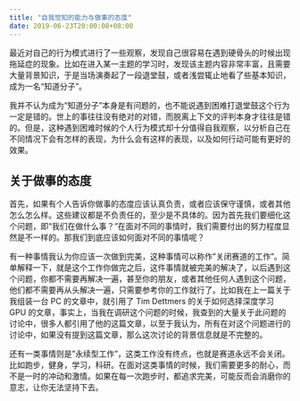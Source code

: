 ```yaml
---
title: "自我觉知的能力与做事的态度"
date: 2019-06-23T20:00:08+08:00
---
```


最近对自己的行为模式进行了一些观察，发现自己很容易在遇到硬骨头的时候出现拖延症的现象。比如在进入某一主题的学习时，发现该主题内容非常丰富，且需要大量背景知识，于是当场演奏起了一段退堂鼓，或者浅尝辄止地看了些基本知识，成为一名“知道分子”。

我并不认为成为“知道分子”本身是有问题的，也不能说遇到困难打退堂鼓这个行为一定是错的。世上的事往往没有绝对的对错，而脱离上下文的评判本身才往往是错的。但是，这种遇到困难时候的个人行为模式却十分值得自我观察，以分析自己在不同情况下会有怎样的表现，为什么会有这样的表现，以及如何行动可能有更好的效果。

## 关于做事的态度

首先，如果有个人告诉你做事的态度应该认真负责，或者应该保守谨慎，或者其他怎么怎么样。这些建议都是不负责任的，至少是不具体的。因为首先我们要细化这个问题，即“我们在做什么事？”在面对不同的事情时，我们需要付出的努力程度显然是不一样的。那我们到底应该如何面对不同的事情呢？

有一种事情我认为你应该一次做到完美，这种事情可以称作”关闭赛道的工作”。简单解释一下，就是这个工作你做完之后，这件事情就被完美的解决了，以后遇到这个问题，你都不需要再解决一遍，甚至你的朋友，或者其他任何人遇到这个问题，他们都不需要再从头解决一遍，只需要参考你的工作就行了。比如我在上一篇关于我组装一台 PC 的文章中，就引用了 Tim Dettmers 的关于如何选择深度学习 GPU 的文章，事实上，当我在调研这个问题的时候，我查到的大量关于此问题的讨论中，很多人都引用了他的这篇文章，以至于我认为，所有在对这个问题进行的讨论中，如果没有提到这篇文章，那么这次讨论的背景信息就是不完整的。

还有一类事情则是”永续型工作”，这类工作没有终点，也就是赛道永远不会关闭。比如跑步，健身，学习，科研。在面对这类事情的时候，我们需要更多的耐心，而不是一时的冲动和激情。如果在每一次跑步时，都追求完美，可能反而会消磨你的意志，让你无法坚持下去。
